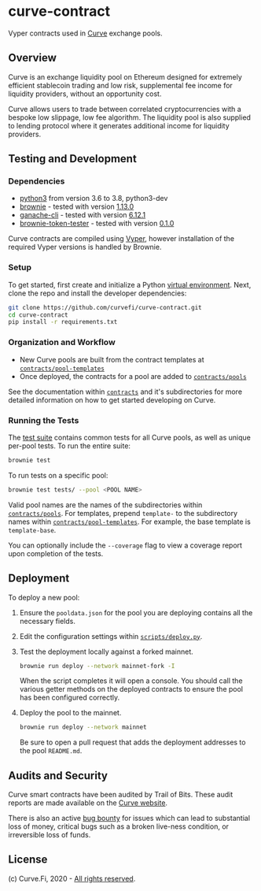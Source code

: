 # curve-contract

Vyper contracts used in [Curve](https://www.curve.fi/) exchange pools.

## Overview

Curve is an exchange liquidity pool on Ethereum designed for extremely efficient stablecoin trading and low risk, supplemental fee income for liquidity providers, without an opportunity cost.

Curve allows users to trade between correlated cryptocurrencies with a bespoke low slippage, low fee algorithm. The liquidity pool is also supplied to lending protocol where it generates additional income for liquidity providers.

## Testing and Development

### Dependencies

* [python3](https://www.python.org/downloads/release/python-368/) from version 3.6 to 3.8, python3-dev
* [brownie](https://github.com/iamdefinitelyahuman/brownie) - tested with version [1.13.0](https://github.com/eth-brownie/brownie/releases/tag/v1.13.0)
* [ganache-cli](https://github.com/trufflesuite/ganache-cli) - tested with version [6.12.1](https://github.com/trufflesuite/ganache-cli/releases/tag/v6.12.1)
* [brownie-token-tester](https://github.com/iamdefinitelyahuman/brownie-token-tester) - tested with version [0.1.0](https://github.com/iamdefinitelyahuman/brownie-token-tester/releases/tag/v0.1.0)

Curve contracts are compiled using [Vyper](https://github.com/vyperlang/vyper), however installation of the required Vyper versions is handled by Brownie.

### Setup

To get started, first create and initialize a Python [virtual environment](https://docs.python.org/3/library/venv.html). Next, clone the repo and install the developer dependencies:

```bash
git clone https://github.com/curvefi/curve-contract.git
cd curve-contract
pip install -r requirements.txt
```

### Organization and Workflow

* New Curve pools are built from the contract templates at [`contracts/pool-templates`](contracts/pool-templates)
* Once deployed, the contracts for a pool are added to [`contracts/pools`](contracts/pools)

See the documentation within [`contracts`](contracts) and it's subdirectories for more detailed information on how to get started developing on Curve.

### Running the Tests

The [test suite](tests) contains common tests for all Curve pools, as well as unique per-pool tests. To run the entire suite:

```bash
brownie test
```

To run tests on a specific pool:

```bash
brownie test tests/ --pool <POOL NAME>
```

Valid pool names are the names of the subdirectories within [`contracts/pools`](contracts/pools). For templates, prepend `template-` to the subdirectory names within [`contracts/pool-templates`](../contracts/pool-templates). For example, the base template is `template-base`.

You can optionally include the `--coverage` flag to view a coverage report upon completion of the tests.

## Deployment

To deploy a new pool:

1. Ensure the `pooldata.json` for the pool you are deploying contains all the necessary fields.
2. Edit the configuration settings within [`scripts/deploy.py`](scripts/deploy.py).
3. Test the deployment locally against a forked mainnet.

    ```bash
    brownie run deploy --network mainnet-fork -I
    ```

    When the script completes it will open a console. You should call the various getter methods on the deployed contracts to ensure the pool has been configured correctly.

4. Deploy the pool to the mainnet.

    ```bash
    brownie run deploy --network mainnet
    ```

    Be sure to open a pull request that adds the deployment addresses to the pool `README.md`.

## Audits and Security

Curve smart contracts have been audited by Trail of Bits. These audit reports are made available on the [Curve website](https://www.curve.fi/audits).

There is also an active [bug bounty](https://www.curve.fi/bugbounty) for issues which can lead to substantial loss of money, critical bugs such as a broken live-ness condition, or irreversible loss of funds.

## License

(c) Curve.Fi, 2020 - [All rights reserved](LICENSE).
